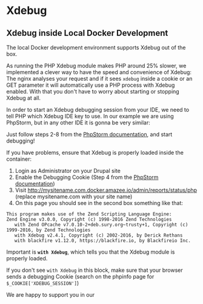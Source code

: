 # Xdebug

## Xdebug inside Local Docker Development

The local Docker development environment supports Xdebug out of the box. 

As running the PHP Xdebug module makes PHP around 25% slower, we implemented a clever way to have the speed and convenience of Xdebug: The nginx analyses your request and if it sees `xdebug` inside a cookie or an GET parameter it will automatically use a PHP process with Xdebug enabled. With that you don't have to worry about starting or stopping Xdebug at all.

In order to start an Xdebug debugging session from your IDE, we need to tell PHP which Xdebug IDE key to use. In our example we are using PhpStorm, but in any other IDE it is gonna be very similar:

Just follow steps 2-8 from the [PhpStorm documentation](https://confluence.jetbrains.com/display/PhpStorm/Zero-configuration+Web+Application+Debugging+with+Xdebug+and+PhpStorm), and start debugging!

If you have problems, ensure that Xdebug is properly loaded inside the container:

1. Login as Administrator on your Drupal site
2. Enable the Debugging Cookie (Step 4 from the [PhpStorm documentation](https://confluence.jetbrains.com/display/PhpStorm/Zero-configuration+Web+Application+Debugging+with+Xdebug+and+PhpStorm))
3. Visit http://mysitename.com.docker.amazee.io/admin/reports/status/php (replace mysitename.com with your site name)
4. On this page you should see in the second box something like that:

```
This program makes use of the Zend Scripting Language Engine:
Zend Engine v3.0.0, Copyright (c) 1998-2016 Zend Technologies
   with Zend OPcache v7.0.10-2+deb.sury.org~trusty+1, Copyright (c) 1999-2016, by Zend Technologies 
   with Xdebug v2.4.1, Copyright (c) 2002-2016, by Derick Rethans
   with blackfire v1.12.0, https://blackfire.io, by Blackfireio Inc.
```

Important is **`with Xdebug`**, which tells you that the Xdebug module is properly loaded.

If you don't see `with Xdebug` in this block, make sure that your browser sends a debugging Cookie (search on the phpinfo page for `$_COOKIE['XDEBUG_SESSION']`)

We are happy to support you in our 